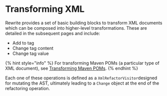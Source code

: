 # Transforming XML

Rewrite provides a set of basic building blocks to transform XML documents which can be composed into higher-level transformations. These are detailed in the subsequent pages and include:

* Add to tag
* Change tag content
* Change tag value

{% hint style="info" %}
For transforming Maven POMs \(a particular type of XML document\), see [Transforming Maven POMs](../../maven/transforming-maven-poms/).
{% endhint %}

Each one of these operations is defined as a `XmlRefactorVisitor`designed for mutating the AST, ultimately leading to a `Change` object at the end of the refactoring operation.

